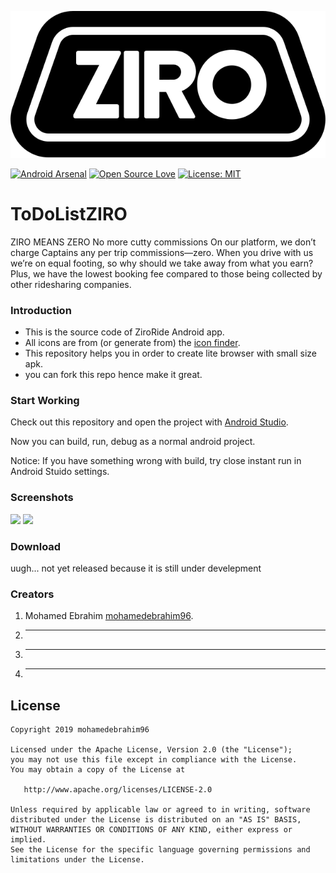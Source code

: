 

![Logo](UI-UX/logo-ziro.svg)


  [![Android Arsenal](https://img.shields.io/badge/Android%20Arsenal-HyperTrack%20Live-brightgreen.svg?style=flat)](https://android-arsenal.com/details/3/5754) [![Open Source Love](https://badges.frapsoft.com/os/v1/open-source.svg?v=103)](https://opensource.org/licenses/MIT) [![License: MIT](https://img.shields.io/badge/License-MIT-yellow.svg)](https://opensource.org/licenses/MIT)


# ToDoListZIRO
ZIRO MEANS ZERO No more cutty commissions On our platform, we don’t charge Captains any per trip commissions—zero. When you drive with us we’re on equal footing, so why should we take away from what you earn? Plus, we have the lowest booking fee compared to those being collected by other ridesharing companies.


### Introduction

- This is the source code of ZiroRide Android app.
- All icons are from (or generate from) the [icon finder](https://www.iconfinder.com/).
- This repository helps you in order to create lite browser with small size apk.
- you can fork this repo hence make it great.

### Start Working

Check out this repository and open the project with [Android Studio](https://developer.android.com/studio/index.html "Download Android Studio").

Now you can build, run, debug as a normal android project.

Notice: If you have something wrong with build, try close instant run in Android Stuido settings.

### Screenshots

<img src="https://github.com/mohamedebrahim96/ToDoListZIRO/raw/dev/UI-UX/profile%202.jpg" width="800">
<img src="https://github.com/mohamedebrahim96/ToDoListZIRO/raw/dev/UI-UX/profile%203.jpg" width="800">



###  Download

uugh... not yet released because it is still under develepment

### Creators
1. Mohamed Ebrahim [mohamedebrahim96](https://github.com/mohamedebrahim96).
2.  -  -  -
3.  -  -  -
4.  -  -  -


License
-------

    Copyright 2019 mohamedebrahim96

    Licensed under the Apache License, Version 2.0 (the "License");
    you may not use this file except in compliance with the License.
    You may obtain a copy of the License at

       http://www.apache.org/licenses/LICENSE-2.0

    Unless required by applicable law or agreed to in writing, software
    distributed under the License is distributed on an "AS IS" BASIS,
    WITHOUT WARRANTIES OR CONDITIONS OF ANY KIND, either express or implied.
    See the License for the specific language governing permissions and
    limitations under the License.
